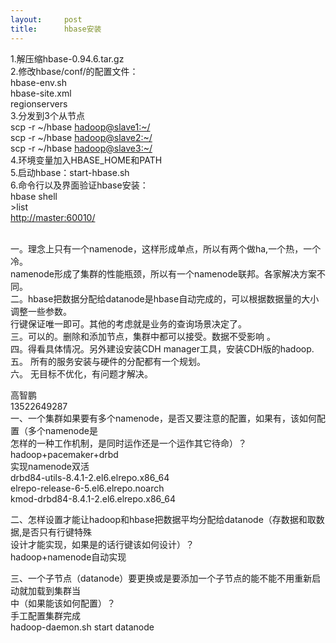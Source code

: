 ```yaml
---
layout:     post
title:      hbase安装
---
```

<div id="article_content" class="article_content clearfix csdn-tracking-statistics" data-pid="blog" data-mod="popu_307" data-dsm="post">
								            <link rel="stylesheet" href="https://csdnimg.cn/release/phoenix/template/css/ck_htmledit_views-f76675cdea.css">
						<div class="htmledit_views" id="content_views">
                
<p>1.解压缩hbase-0.94.6.tar.gz<br>
2.修改hbase/conf/的配置文件：<br>
hbase-env.sh<br>
hbase-site.xml<br>
regionservers<br>
3.分发到3个从节点<br>
scp -r ~/hbase <a href="mailto:hadoop@slave1:~/" rel="nofollow">hadoop@slave1:~/</a><br>
scp -r ~/hbase <a href="mailto:hadoop@slave2:~/" rel="nofollow">hadoop@slave2:~/</a><br>
scp -r ~/hbase <a href="mailto:hadoop@slave3:~/" rel="nofollow">hadoop@slave3:~/</a><br>
4.环境变量加入HBASE_HOME和PATH<br>
5.启动hbase：start-hbase.sh<br>
6.命令行以及界面验证hbase安装：<br>
hbase shell<br>
&gt;list<br><a href="http://master:60010/" rel="nofollow">http://master:60010/</a></p>
<p><br>
一。理念上只有一个namenode，这样形成单点，所以有两个做ha,一个热，一个冷。 <br>
namenode形成了集群的性能瓶颈，所以有一个namenode联邦。各家解决方案不同。<br>
二。hbase把数据分配给datanode是hbase自动完成的，可以根据数据量的大小调整一些参数。<br>
行键保证唯一即可。其他的考虑就是业务的查询场景决定了。<br>
三。可以的。删除和添加节点，集群中都可以接受。数据不受影响 。<br>
四。得看具体情况。另外建设安装CDH manager工具，安装CDH版的hadoop.<br>
五。 所有的服务安装与硬件的分配都有一个规划。<br>
六。 无目标不优化，有问题才解决。</p>
<p>高智鹏<br>
13522649287<br>
一、一个集群如果要有多个namenode，是否又要注意的配置，如果有，该如何配置（多个namenode是<br>
怎样的一种工作机制，是同时运作还是一个运作其它待命）？<br>
hadoop+pacemaker+drbd<br>
实现namenode双活<br>
drbd84-utils-8.4.1-2.el6.elrepo.x86_64<br>
elrepo-release-6-5.el6.elrepo.noarch<br>
kmod-drbd84-8.4.1-2.el6.elrepo.x86_64</p>
<p>二、怎样设置才能让hadoop和hbase把数据平均分配给datanode（存数据和取数据,是否只有行键特殊<br>
设计才能实现，如果是的话行键该如何设计）？<br>
hadoop+namenode自动实现</p>
<p>三、一个子节点（datanode）要更换或是要添加一个子节点的能不能不用重新启动就加载到集群当<br>
中（如果能该如何配置）？<br>
手工配置集群完成<br>
hadoop-daemon.sh start datanode</p>
<p><br>
 </p>
            </div>
                </div>